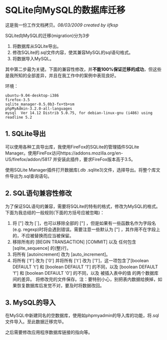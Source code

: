 # SQLite向MySQL的数据库迁移

这是我一份工作文档拷贝。*08/03/2009 created by iifksp*

SQLite向MySQL的迁移(migration)分为3步

1. 将数据库从SQLite导出。
2. 修改SQLite的.sql文件内容，使其兼容MySQL的sql语句格式。
3. 将数据导入MySQL。

其中第二步最为关键。下面的兼容性修改，并**不能100%保证迁移的成功**，但这些是我所知的全部差异，并且在我工作中的案例中表现良好。

环境：
```
ubuntu-9.04-desktop-i386
firefox-3.5
sqlite_manager-0.5.0b3-fx+tb+sm
phpMyAdmin-3.2.0-all-languages
mysql  Ver 14.12 Distrib 5.0.75, for debian-linux-gnu (i486) using readline 5.2
```
## 1. SQLite导出
可以使用各种工具导出库，我使用FireFox的SQLite的管理插件SQLite Manager。使用FireFox访问https://addons.mozilla.org/en-US/firefox/addon/5817 并安装此插件，要求FireFox版本高于3.5。

使用SQLite Manager插件打开数据库(.db .sqlite3)文件，选择导出。将整个库文件导出为.sql查询语句。

## 2. SQL语句兼容性修改
为了保证SQL语句的兼容，需要将SQLite的特有的格式，修改为MySQL的格式。下面为我总结的一般规则(下面的方括号应被忽略)：
1. 将 ["] 改为 [\`]，也可以移除全部的 ["] ，但是如果有一些函数名作为字段名(e.g. regexp)时将会遇到错误。需要注意一些默认为 ["] ，其作用不在字段上的，不应被替换而应当被保留。
2. 移除所有的 [BEGIN TRANSACTION] [COMMIT] 以及 任何包含 [sqlite_sequence] 的(整)行。
3. 将所有 [autoincrement] 改为 [auto_increment]。
4. 将所有 ['f'] 改为 ['0'] 并将所有 ['t'] 改为 ['1']，这一项包含了[boolean DEFAULT 't'] 和 [boolean DEFAULT '1'] 的不同，以及 [boolean DEFAULT 'f'] 和 [boolean DEFAULT '0'] 的不同，以及 被插入表中的值 的两个数据库间的差异。
将修改完的文件保存。注：要特别小心，别把表内数据给换掉，如果恢复数据库后发觉不对，要及时将数据改回。

## 3. MySQL的导入
在MySQL中新建同名的空数据库，使用如phpmyadmin的导入库的功能，将.sql文件导入。至此数据迁移完毕。

之后需要修改应用程序数据库链接的指向等。